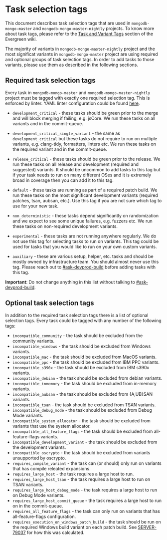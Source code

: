 # Task selection tags

This document describes task selection tags that are used in `mongodb-mongo-master` and `mongodb-mongo-master-nightly` projects.
To know more about task tags, please refer to the [Task and Variant Tags](https://docs.devprod.prod.corp.mongodb.com/evergreen/Project-Configuration/Project-Configuration-Files#task-and-variant-tags) section of the Evergreen wiki.

The majority of variants in `mongodb-mongo-master-nightly` project and the most significat variants in `mongodb-mongo-master` project are using required and optional groups of task selection tags.
In order to add tasks to those variants, please use them as described in the following sections.

## Required task selection tags

Every task in `mongodb-mongo-master` and `mongodb-mongo-master-nightly` project must be tagged with exactly one required selection tag.
This is enforced by linter. YAML linter configuration could be found [here](../../../etc/evergreen_lint.yml).

- `development_critical` - these tasks should be green prior to the merge and will block merging if failing, e.g. jsCore.
  We run these tasks on all variants and in the commit-queue.

- `development_critical_single_variant` - the same as `development_critical` but these tasks do not require to run on multiple variants, e.g. clang-tidy, formatters, linters etc.
  We run these tasks on the required variant and in the commit-queue.

- `release_critical` - these tasks should be green prior to the release.
  We run these tasks on all release and development (required and suggested) variants.
  It should be uncommon to add tasks to this tag but if your task needs to run on many different OSes and it is extremely broad in coverage then you can add it to this tag.

- `default` - these tasks are running as part of a required patch build.
  We run these tasks on the most significant development variants (required patches, tsan, aubsan, etc.).
  Use this tag if you are not sure which tag to use for your new task.

- `non_deterministic` - these tasks depend significantly on randomization and we expect to see some unique failures, e.g. fuzzers etc.
  We run these tasks on non-required development variants.

- `experimental` - these tasks are not running anywhere regularly.
  We do not use this tag for selecting tasks to run on variants.
  This tag could be used for tasks that you would like to run on your own custom variants.

- `auxiliary` - these are various setup, helper, etc. tasks and should be mostly owned by infrastructure team.
  You should almost never use this tag.
  Please reach out to [#ask-devprod-build](https://mongodb.enterprise.slack.com/archives/CR8SNBY0N) before adding tasks with this tag.

**Important**: Do not change anything in this list without talking to [#ask-devprod-build](https://mongodb.enterprise.slack.com/archives/CR8SNBY0N).

## Optional task selection tags

In addition to the required task selection tags there is a list of optional selection tags.
Every task could be tagged with any number of the following tags:

- `incompatible_community` - the task should be excluded from the community variants.
- `incompatible_windows` - the task should be excluded from Windows variants.
- `incompatible_mac` - the task should be excluded from MacOS variants.
- `incompatible_ppc` - the task should be excluded from IBM PPC variants.
- `incompatible_s390x` - the task should be excluded from IBM s390x variants.
- `incompatible_debian` - the task should be excluded from debian variants.
- `incompatible_inmemory` - the task should be excluded from in-memory variants.
- `incompatible_aubsan` - the task should be excluded from {A,UB}SAN variants.
- `incompatible_tsan` - the task should be excluded from TSAN variants.
- `incompatible_debug_mode` - the task should be excluded from Debug Mode variants.
- `incompatible_system_allocator` - the task should be excluded from variants that use the system allocator.
- `incompatible_all_feature_flags` - the task should be excluded from all-feature-flags variants.
- `incompatible_development_variant` - the task should be excluded from the development variants.
- `incompatible_oscrypto` - the task should be excluded from variants unsupported by oscrypto.
- `requires_compile_variant` - the task can (or should) only run on variants that has compile releated expansions.
- `requires_large_host` - the task requires a large host to run.
- `requires_large_host_tsan` - the task requires a large host to run on TSAN variants.
- `requires_large_host_debug_mode` - the task requires a large host to run on Debug Mode variants.
- `requires_large_host_commit_queue` - the task requires a large host to run on in the commit-queue.
- `requires_all_feature_flags` - the task can only run on variants that has all-feature-flags configuration.
- `requires_execution_on_windows_patch_build` - the task should be run on the required Windows build variant on each patch
  build. See [SERVER-79037](https://jira.mongodb.org/browse/SERVER-79037) for how this was calculated.

